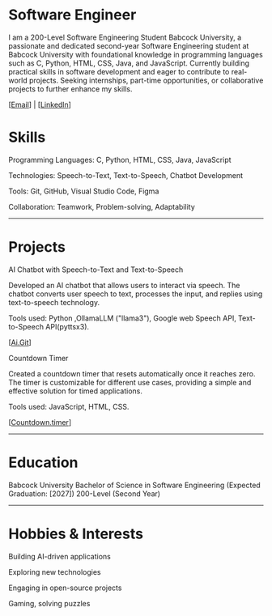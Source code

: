 # Software Engineer

I am a 200-Level Software Engineering Student Babcock University, a passionate and dedicated second-year Software Engineering student at Babcock University with foundational knowledge in programming languages such as C, Python, HTML, CSS, Java, and JavaScript. Currently building practical skills in software development and eager to contribute to real-world projects. Seeking internships, part-time opportunities, or collaborative projects to further enhance my skills.

[<a href="mailto:ebereonwucharles@gmail.com">Email</a>] | [<a href = "https://www.linkedin.com/in/charles-ebereonwu-2970b9307?utm_source=share&utm_campaign=share_via&utm_content=profile&utm_medium=android_app">Linkedln</a>]

# Skills

Programming Languages: C, Python, HTML, CSS, Java, JavaScript

Technologies: Speech-to-Text, Text-to-Speech, Chatbot Development

Tools: Git, GitHub, Visual Studio Code, Figma

Collaboration: Teamwork, Problem-solving, Adaptability

---

# Projects

AI Chatbot with Speech-to-Text and Text-to-Speech

Developed an AI chatbot that allows users to interact via speech. The chatbot converts user speech to text, processes the input, and replies using text-to-speech technology.

Tools used: Python ,OllamaLLM ("llama3"), Google web Speech API, Text-to-Speech API(pyttsx3).

[<a href="https://github.com/Ugwum0ec/Ai_Chatbot">Ai.Git</a>]

Countdown Timer

Created a countdown timer that resets automatically once it reaches zero. The timer is customizable for different use cases, providing a simple and effective solution for timed applications.

Tools used: JavaScript, HTML, CSS.

[<a href ="https://github.com/Ugwum0ec/samsung-giveaway">Countdown.timer</a>]

---

# Education

Babcock University
Bachelor of Science in Software Engineering (Expected Graduation: [2027])
200-Level (Second Year)

---

# Hobbies & Interests

Building AI-driven applications

Exploring new technologies

Engaging in open-source projects

Gaming, solving puzzles

